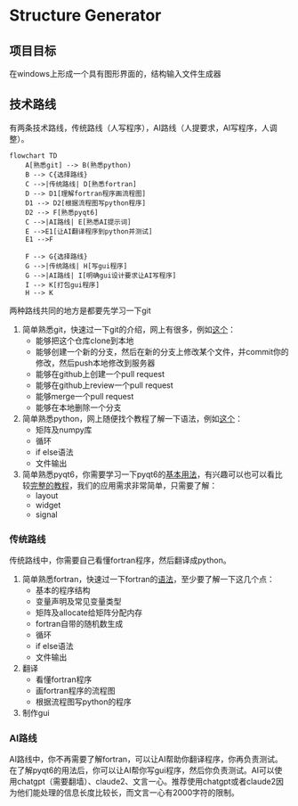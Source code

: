 # Structure Generator

## 项目目标
在windows上形成一个具有图形界面的，结构输入文件生成器

## 技术路线
有两条技术路线，传统路线（人写程序），AI路线（人提要求，AI写程序，人调整）。
```mermaid
flowchart TD
    A[熟悉git] --> B(熟悉python)
    B --> C{选择路线}
    C -->|传统路线| D[熟悉fortran]
    D --> D1[理解fortran程序画流程图]
    D1 --> D2[根据流程图写python程序]
    D2 --> F[熟悉pyqt6]
    C -->|AI路线| E[熟悉AI提示词]
    E -->E1[让AI翻译程序到python并测试]
    E1 -->F

    F --> G{选择路线}
    G -->|传统路线| H[写gui程序]
    G -->|AI路线| I[明确gui设计要求让AI写程序]
    I --> K[打包gui程序]
    H --> K
```


两种路线共同的地方是都要先学习一下git
1. 简单熟悉git，快速过一下git的介绍，网上有很多，例如[这个](https://www.w3schools.com/git/git_intro.asp?remote=github)：
    - 能够把这个仓库clone到本地
    - 能够创建一个新的分支，然后在新的分支上修改某个文件，并commit你的修改，然后push本地修改到服务器
    - 能够在github上创建一个pull request
    - 能够在github上review一个pull request
    - 能够merge一个pull request
    - 能够在本地删除一个分支
2. 简单熟悉python，网上随便找个教程了解一下语法，例如[这个](https://www.w3schools.com/python/default.asp)：
    - 矩阵及numpy库
    - 循环
    - if else语法
    - 文件输出
3. 简单熟悉pyqt6，你需要学习一下pyqt6的[基本用法](https://www.tutorialspoint.com/pyqt/index.htm)，有兴趣可以也可以看比较[完整的教程](https://www.pythonguis.com/pyqt6/)，我们的应用需求非常简单，只需要了解：
    - layout
    - widget
    - signal

### 传统路线
传统路线中，你需要自己看懂fortran程序，然后翻译成python。
1. 简单熟悉fortran，快速过一下fortran的[语法](https://www.tutorialspoint.com/fortran/index.htm)，至少要了解一下这几个点：
    - 基本的程序结构
    - 变量声明及常见变量类型
    - 矩阵及allocate给矩阵分配内存
    - fortran自带的随机数生成
    - 循环
    - if else语法
    - 文件输出
2. 翻译
    - 看懂fortran程序
    - 画fortran程序的流程图
    - 根据流程图写python的程序
3. 制作gui


### AI路线
AI路线中，你不再需要了解fortran，可以让AI帮助你翻译程序，你再负责测试。在了解pyqt6的用法后，你可以让AI帮你写gui程序，然后你负责测试。AI可以使用chatgpt（需要翻墙）、claude2、文言一心。推荐使用chatgpt或者claude2因为他们能处理的信息长度比较长，而文言一心有2000字符的限制。